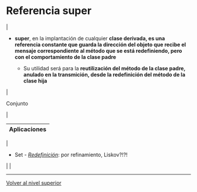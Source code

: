 # Referencia super






| 
* **super**, en la implantación de cualquier **clase derivada, es una referencia constante que guarda la dirección del objeto que recibe el mensaje correspondiente al método que se está redefiniendo, pero con el comportamiento de la clase padre**


	+ Su utilidad será para la **reutilización del método de la clase padre, anulado en la transmición, desde la redefinición del método de la clase hija**



 | 

Conjunto

 |








| **Aplicaciones** |
| --- |
| 
* Set - [*Redefinición*](https://github.com/USantaTecla-tech-java/src/blob/main/src/main/java/es/usantatecla/aX_listas/a1_basic/a4_extends/Set.java): por refinamiento, Liskov?!?!


 |  |


---

[Volver al nivel superior](../README.md)

